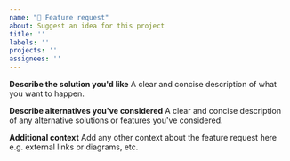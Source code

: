 ```yaml
---
name: "🚀 Feature request"
about: Suggest an idea for this project
title: ''
labels: ''
projects: ''
assignees: ''
---
```


**Describe the solution you'd like**
A clear and concise description of what you want to happen.

**Describe alternatives you've considered**
A clear and concise description of any alternative solutions or features you've considered.

**Additional context**
Add any other context about the feature request here e.g. external links or diagrams, etc.
